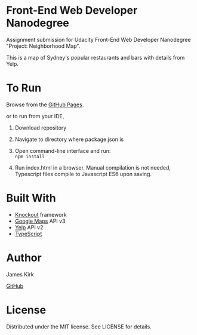 ﻿# Front-End Web Developer Nanodegree

Assignment submission for Udacity Front-End Web Developer Nanodegree "Project: Neighborhood Map". 

This is a map of Sydney's popular restaurants and bars with details from Yelp.

# To Run
Browse from the [GitHub Pages](https://alias8.github.io/googlemaps-knockout/).

or to run from your IDE,

1. Download repository

2. Navigate to directory where package.json is

3. Open command-line interface and run:    
```npm install```
4. Run index.html in a browser. Manual compilation is not needed, Typescript files compile to Javascript ES6 upon saving.

# Built With
- [Knockout](http://knockoutjs.com/) framework 
- [Google Maps](https://developers.google.com/maps/documentation/javascript/) API v3
- [Yelp](https://www.yelp.com.au/developers/documentation/v2/overview) API v2
- [TypeScript](https://www.typescriptlang.org/docs/tutorial.html)

# Author
James Kirk 

[GitHub](https://github.com/alias8)

# License
Distributed under the MIT license. See LICENSE for details.
